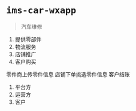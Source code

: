 # `ims-car-wxapp`

> 汽车维修

1. 提供零部件
2. 物流服务
3. 店铺推广
4. 客户购买

零件商上传零件信息
店铺下单挑选零件信息
客户结账

1. 平台方
2. 运营方
3. 客户
